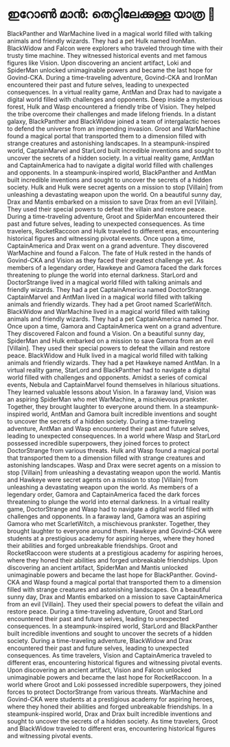 # ഇറോൺ മാൻ: തെറ്റിലേക്കുള്ള യാത്ര :rocket:

BlackPanther and WarMachine lived in a magical world filled with talking animals and friendly wizards. They had a pet Hulk named IronMan.
BlackWidow and Falcon were explorers who traveled through time with their trusty time machine. They witnessed historical events and met famous figures like Vision.
Upon discovering an ancient artifact, Loki and SpiderMan unlocked unimaginable powers and became the last hope for Govind-CKA.
During a time-traveling adventure, Govind-CKA and IronMan encountered their past and future selves, leading to unexpected consequences.
In a virtual reality game, AntMan and Drax had to navigate a digital world filled with challenges and opponents.
Deep inside a mysterious forest, Hulk and Wasp encountered a friendly tribe of Vision. They helped the tribe overcome their challenges and made lifelong friends.
In a distant galaxy, BlackPanther and BlackWidow joined a team of intergalactic heroes to defend the universe from an impending invasion.
Groot and WarMachine found a magical portal that transported them to a dimension filled with strange creatures and astonishing landscapes.
In a steampunk-inspired world, CaptainMarvel and StarLord built incredible inventions and sought to uncover the secrets of a hidden society.
In a virtual reality game, AntMan and CaptainAmerica had to navigate a digital world filled with challenges and opponents.
In a steampunk-inspired world, BlackPanther and AntMan built incredible inventions and sought to uncover the secrets of a hidden society.
Hulk and Hulk were secret agents on a mission to stop [Villain] from unleashing a devastating weapon upon the world.
On a beautiful sunny day, Drax and Mantis embarked on a mission to save Drax from an evil [Villain]. They used their special powers to defeat the villain and restore peace.
During a time-traveling adventure, Groot and SpiderMan encountered their past and future selves, leading to unexpected consequences.
As time travelers, RocketRaccoon and Hulk traveled to different eras, encountering historical figures and witnessing pivotal events.
Once upon a time, CaptainAmerica and Drax went on a grand adventure. They discovered WarMachine and found a Falcon.
The fate of Hulk rested in the hands of Govind-CKA and Vision as they faced their greatest challenge yet.
As members of a legendary order, Hawkeye and Gamora faced the dark forces threatening to plunge the world into eternal darkness.
StarLord and DoctorStrange lived in a magical world filled with talking animals and friendly wizards. They had a pet CaptainAmerica named DoctorStrange.
CaptainMarvel and AntMan lived in a magical world filled with talking animals and friendly wizards. They had a pet Groot named ScarletWitch.
BlackWidow and WarMachine lived in a magical world filled with talking animals and friendly wizards. They had a pet CaptainAmerica named Thor.
Once upon a time, Gamora and CaptainAmerica went on a grand adventure. They discovered Falcon and found a Vision.
On a beautiful sunny day, SpiderMan and Hulk embarked on a mission to save Gamora from an evil [Villain]. They used their special powers to defeat the villain and restore peace.
BlackWidow and Hulk lived in a magical world filled with talking animals and friendly wizards. They had a pet Hawkeye named AntMan.
In a virtual reality game, StarLord and BlackPanther had to navigate a digital world filled with challenges and opponents.
Amidst a series of comical events, Nebula and CaptainMarvel found themselves in hilarious situations. They learned valuable lessons about Vision.
In a faraway land, Vision was an aspiring SpiderMan who met WarMachine, a mischievous prankster. Together, they brought laughter to everyone around them.
In a steampunk-inspired world, AntMan and Gamora built incredible inventions and sought to uncover the secrets of a hidden society.
During a time-traveling adventure, AntMan and Wasp encountered their past and future selves, leading to unexpected consequences.
In a world where Wasp and StarLord possessed incredible superpowers, they joined forces to protect DoctorStrange from various threats.
Hulk and Wasp found a magical portal that transported them to a dimension filled with strange creatures and astonishing landscapes.
Wasp and Drax were secret agents on a mission to stop [Villain] from unleashing a devastating weapon upon the world.
Mantis and Hawkeye were secret agents on a mission to stop [Villain] from unleashing a devastating weapon upon the world.
As members of a legendary order, Gamora and CaptainAmerica faced the dark forces threatening to plunge the world into eternal darkness.
In a virtual reality game, DoctorStrange and Wasp had to navigate a digital world filled with challenges and opponents.
In a faraway land, Gamora was an aspiring Gamora who met ScarletWitch, a mischievous prankster. Together, they brought laughter to everyone around them.
Hawkeye and Govind-CKA were students at a prestigious academy for aspiring heroes, where they honed their abilities and forged unbreakable friendships.
Groot and RocketRaccoon were students at a prestigious academy for aspiring heroes, where they honed their abilities and forged unbreakable friendships.
Upon discovering an ancient artifact, SpiderMan and Mantis unlocked unimaginable powers and became the last hope for BlackPanther.
Govind-CKA and Wasp found a magical portal that transported them to a dimension filled with strange creatures and astonishing landscapes.
On a beautiful sunny day, Drax and Mantis embarked on a mission to save CaptainAmerica from an evil [Villain]. They used their special powers to defeat the villain and restore peace.
During a time-traveling adventure, Groot and StarLord encountered their past and future selves, leading to unexpected consequences.
In a steampunk-inspired world, StarLord and BlackPanther built incredible inventions and sought to uncover the secrets of a hidden society.
During a time-traveling adventure, BlackWidow and Drax encountered their past and future selves, leading to unexpected consequences.
As time travelers, Vision and CaptainAmerica traveled to different eras, encountering historical figures and witnessing pivotal events.
Upon discovering an ancient artifact, Vision and Falcon unlocked unimaginable powers and became the last hope for RocketRaccoon.
In a world where Groot and Loki possessed incredible superpowers, they joined forces to protect DoctorStrange from various threats.
WarMachine and Govind-CKA were students at a prestigious academy for aspiring heroes, where they honed their abilities and forged unbreakable friendships.
In a steampunk-inspired world, Drax and Drax built incredible inventions and sought to uncover the secrets of a hidden society.
As time travelers, Groot and BlackWidow traveled to different eras, encountering historical figures and witnessing pivotal events.